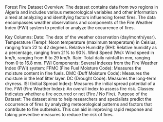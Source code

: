 Forest Fire Dataset Overview:
The dataset contains data from two regions in Algeria and includes various meteorological variables and other information aimed at analyzing and identifying factors influencing forest fires. The data encompasses weather observations and components of the Fire Weather Index (FWI) system to predict or analyze the occurrence of fires.

Key Columns:
Date: The date of the weather observation (day/month/year).
Temperature (Temp): Noon temperature (maximum temperature) in Celsius, ranging from 22 to 42 degrees.
Relative Humidity (RH): Relative humidity as a percentage, ranging from 21% to 90%.
Wind Speed (Ws): Wind speed in km/h, ranging from 6 to 29 km/h.
Rain: Total daily rainfall in mm, ranging from 0 to 16.8 mm.
FWI Components: Several indexes from the Fire Weather Index (FWI) system:
FFMC (Fine Fuel Moisture Code): Measures the moisture content in fine fuels.
DMC (Duff Moisture Code): Measures the moisture in the leaf litter layer.
DC (Drought Code): Measures the long-term dryness.
ISI (Initial Spread Index): Measures the initial spread potential of a fire.
FWI (Fire Weather Index): An overall index to assess fire risk.
Classes: Indicates whether a fire occurred or not (Fire / No Fire).
Purpose of the Dataset:
The dataset aims to help researchers and specialists predict the occurrence of fires by analyzing meteorological patterns and factors that contribute to fire outbreaks. This can aid in improving rapid response and taking preventive measures to reduce the risk of fires.







